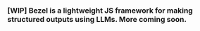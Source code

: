 ### [WIP] Bezel is a lightweight JS framework for making structured outputs using LLMs. More coming soon.